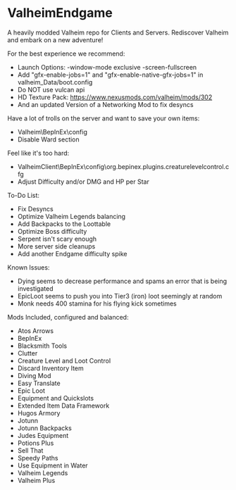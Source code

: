 # ValheimEndgame
A heavily modded Valheim repo for Clients and Servers. Rediscover Valheim and embark on a new adventure!

For the best experience we recommend:
- Launch Options: -window-mode exclusive -screen-fullscreen
- Add "gfx-enable-jobs=1" and "gfx-enable-native-gfx-jobs=1" in valheim_Data/boot.config
- Do NOT use vulcan api
- HD Texture Pack: https://www.nexusmods.com/valheim/mods/302
- And an updated Version of a Networking Mod to fix desyncs

Have a lot of trolls on the server and want to save your own items:
- Valheim\BepInEx\config
- Disable Ward section

Feel like it's too hard:
- ValheimClient\BepInEx\config\org.bepinex.plugins.creaturelevelcontrol.cfg
- Adjust Difficulty and/or DMG and HP per Star

To-Do List:
- Fix Desyncs
- Optimize Valheim Legends balancing
- Add Backpacks to the Loottable
- Optimize Boss difficulty
- Serpent isn't scary enough
- More server side cleanups
- Add another Endgame difficulty spike

Known Issues:
- Dying seems to decrease performance and spams an error that is being investigated
- EpicLoot seems to push you into Tier3 (iron) loot seemingly at random
- Monk needs 400 stamina for his flying kick sometimes

Mods Included, configured and balanced:
- Atos Arrows
- BepInEx
- Blacksmith Tools
- Clutter
- Creature Level and Loot Control
- Discard Inventory Item
- Diving Mod
- Easy Translate
- Epic Loot
- Equipment and Quickslots
- Extended Item Data Framework
- Hugos Armory
- Jotunn
- Jotunn Backpacks
- Judes Equipment
- Potions Plus
- Sell That
- Speedy Paths
- Use Equipment in Water
- Valheim Legends
- Valheim Plus
